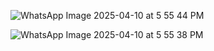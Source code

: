 



![WhatsApp Image 2025-04-10 at 5 55 44 PM](https://github.com/user-attachments/assets/e73d9b9e-8b6d-4ffc-8fe4-d516873b925e)

![WhatsApp Image 2025-04-10 at 5 55 38 PM](https://github.com/user-attachments/assets/1bf061ed-8c68-4175-b0e7-b0f5e5b8155c)

